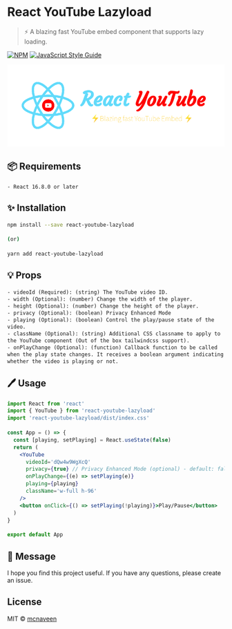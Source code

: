 # React YouTube Lazyload

> ⚡ A blazing fast YouTube embed component that supports lazy loading.

[![NPM](https://img.shields.io/npm/v/react-youtube-lazyload.svg)](https://www.npmjs.com/package/react-youtube-lazyload) [![JavaScript Style Guide](https://img.shields.io/badge/code_style-standard-brightgreen.svg)](https://standardjs.com)

![React-YouTube-Lazyload](./images/cover.png)

## :package: Requirements
```
- React 16.8.0 or later
```


## :sparkles: Installation

```bash
npm install --save react-youtube-lazyload

(or)

yarn add react-youtube-lazyload
```

## :bulb: Props

```
- videoId (Required): (string) The YouTube video ID.
- width (Optional): (number) Change the width of the player.
- height (Optional): (number) Change the height of the player.
- privacy (Optional): (boolean) Privacy Enhanced Mode
- playing (Optional): (boolean) Control the play/pause state of the video.
- className (Optional): (string) Additional CSS classname to apply to the YouTube component (Out of the box tailwindcss support).
- onPlayChange (Optional): (function) Callback function to be called when the play state changes. It receives a boolean argument indicating whether the video is playing or not.
```

## :pen: Usage

```jsx
import React from 'react'
import { YouTube } from 'react-youtube-lazyload'
import 'react-youtube-lazyload/dist/index.css'

const App = () => {
  const [playing, setPlaying] = React.useState(false)
  return (
    <YouTube
      videoId='dQw4w9WgXcQ'
      privacy={true} // Privacy Enhanced Mode (optional) - default: false
      onPlayChange={(e) => setPlaying(e)}
      playing={playing}
      className='w-full h-96'
    />
    <button onClick={() => setPlaying(!playing)}>Play/Pause</button>
  )
}

export default App

```

## :green_heart: Message
I hope you find this project useful. If you have any questions, please create an issue.

## License

MIT © [mcnaveen](https://github.com/mcnaveen)
